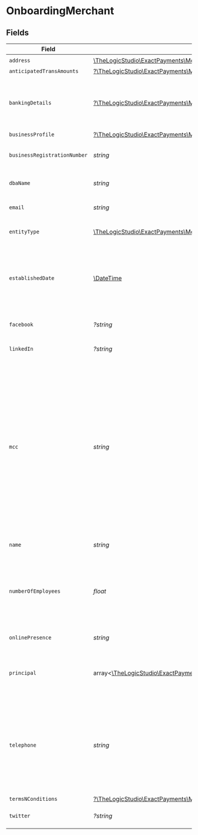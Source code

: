 # OnboardingMerchant


## Fields

| Field                                                                                                                                                                                                                                                           | Type                                                                                                                                                                                                                                                            | Required                                                                                                                                                                                                                                                        | Description                                                                                                                                                                                                                                                     | Example                                                                                                                                                                                                                                                         |
| --------------------------------------------------------------------------------------------------------------------------------------------------------------------------------------------------------------------------------------------------------------- | --------------------------------------------------------------------------------------------------------------------------------------------------------------------------------------------------------------------------------------------------------------- | --------------------------------------------------------------------------------------------------------------------------------------------------------------------------------------------------------------------------------------------------------------- | --------------------------------------------------------------------------------------------------------------------------------------------------------------------------------------------------------------------------------------------------------------- | --------------------------------------------------------------------------------------------------------------------------------------------------------------------------------------------------------------------------------------------------------------- |
| `address`                                                                                                                                                                                                                                                       | [\TheLogicStudio\ExactPayments\Models\Shared\MerchantAddress](../../models/shared/MerchantAddress.md)                                                                                                                                                           | :heavy_check_mark:                                                                                                                                                                                                                                              | N/A                                                                                                                                                                                                                                                             |                                                                                                                                                                                                                                                                 |
| `anticipatedTransAmounts`                                                                                                                                                                                                                                       | [?\TheLogicStudio\ExactPayments\Models\Shared\AnticipatedTransAmounts](../../models/shared/AnticipatedTransAmounts.md)                                                                                                                                          | :heavy_minus_sign:                                                                                                                                                                                                                                              | N/A                                                                                                                                                                                                                                                             |                                                                                                                                                                                                                                                                 |
| `bankingDetails`                                                                                                                                                                                                                                                | [?\TheLogicStudio\ExactPayments\Models\Shared\BankingDetails](../../models/shared/BankingDetails.md)                                                                                                                                                            | :heavy_minus_sign:                                                                                                                                                                                                                                              | Banking details of the Applicant's business for ACH Payments.                                                                                                                                                                                                   |                                                                                                                                                                                                                                                                 |
| `businessProfile`                                                                                                                                                                                                                                               | [?\TheLogicStudio\ExactPayments\Models\Shared\BusinessProfile](../../models/shared/BusinessProfile.md)                                                                                                                                                          | :heavy_minus_sign:                                                                                                                                                                                                                                              | N/A                                                                                                                                                                                                                                                             |                                                                                                                                                                                                                                                                 |
| `businessRegistrationNumber`                                                                                                                                                                                                                                    | *string*                                                                                                                                                                                                                                                        | :heavy_check_mark:                                                                                                                                                                                                                                              | Tax identifier of the Business.                                                                                                                                                                                                                                 | 888596928                                                                                                                                                                                                                                                       |
| `dbaName`                                                                                                                                                                                                                                                       | *string*                                                                                                                                                                                                                                                        | :heavy_check_mark:                                                                                                                                                                                                                                              | Doing Business As Name.                                                                                                                                                                                                                                         | Acme Trading                                                                                                                                                                                                                                                    |
| `email`                                                                                                                                                                                                                                                         | *string*                                                                                                                                                                                                                                                        | :heavy_check_mark:                                                                                                                                                                                                                                              | Contact Email of the Business.                                                                                                                                                                                                                                  | business-contact@acmecorp.com                                                                                                                                                                                                                                   |
| `entityType`                                                                                                                                                                                                                                                    | [\TheLogicStudio\ExactPayments\Models\Shared\OnboardingMerchantEntityType](../../models/shared/OnboardingMerchantEntityType.md)                                                                                                                                 | :heavy_check_mark:                                                                                                                                                                                                                                              | Entity type of the Business.                                                                                                                                                                                                                                    | LLC                                                                                                                                                                                                                                                             |
| `establishedDate`                                                                                                                                                                                                                                               | [\DateTime](https://www.php.net/manual/en/class.datetime.php)                                                                                                                                                                                                   | :heavy_check_mark:                                                                                                                                                                                                                                              | Business Established Date. It must be a valid date and the date can't be in the future.                                                                                                                                                                         | 2021-07-21T16:24:22.678+00:00                                                                                                                                                                                                                                   |
| `facebook`                                                                                                                                                                                                                                                      | *?string*                                                                                                                                                                                                                                                       | :heavy_minus_sign:                                                                                                                                                                                                                                              | Facebook link of the Business.                                                                                                                                                                                                                                  | www.facebook.com/acmecorp                                                                                                                                                                                                                                       |
| `linkedIn`                                                                                                                                                                                                                                                      | *?string*                                                                                                                                                                                                                                                       | :heavy_minus_sign:                                                                                                                                                                                                                                              | LinkedIn link of the Business.                                                                                                                                                                                                                                  | www.linkedin.com/in/acmecorp                                                                                                                                                                                                                                    |
| `mcc`                                                                                                                                                                                                                                                           | *string*                                                                                                                                                                                                                                                        | :heavy_check_mark:                                                                                                                                                                                                                                              | Merchant category code (MCCs) is a four-digit numbers that describe a business's primary business activities. Refer to the endpoint [Merchant Category Codes](/operations/listMerchantCategoryCodes) to get the list of acceptable MCC codes by Exact Payments. | 1771                                                                                                                                                                                                                                                            |
| `name`                                                                                                                                                                                                                                                          | *string*                                                                                                                                                                                                                                                        | :heavy_check_mark:                                                                                                                                                                                                                                              | The Name of the Business.                                                                                                                                                                                                                                       | Acme Corp                                                                                                                                                                                                                                                       |
| `numberOfEmployees`                                                                                                                                                                                                                                             | *float*                                                                                                                                                                                                                                                         | :heavy_check_mark:                                                                                                                                                                                                                                              | Number of employees of the Business. The value must be a non-negative number.                                                                                                                                                                                   | 100                                                                                                                                                                                                                                                             |
| `onlinePresence`                                                                                                                                                                                                                                                | *string*                                                                                                                                                                                                                                                        | :heavy_check_mark:                                                                                                                                                                                                                                              | Website URL of the Business.                                                                                                                                                                                                                                    | www.acmecorp.com                                                                                                                                                                                                                                                |
| `principal`                                                                                                                                                                                                                                                     | array<[\TheLogicStudio\ExactPayments\Models\Shared\Principal](../../models/shared/Principal.md)>                                                                                                                                                                | :heavy_check_mark:                                                                                                                                                                                                                                              | The details for the Principal owners of the Business.                                                                                                                                                                                                           |                                                                                                                                                                                                                                                                 |
| `telephone`                                                                                                                                                                                                                                                     | *string*                                                                                                                                                                                                                                                        | :heavy_check_mark:                                                                                                                                                                                                                                              | Telephone Number of the Business. USA phone number can't start with 0 0r 1. The value must be a valid number string.                                                                                                                                            | 2255441120                                                                                                                                                                                                                                                      |
| `termsNConditions`                                                                                                                                                                                                                                              | [?\TheLogicStudio\ExactPayments\Models\Shared\OnboardingTermsNConditions](../../models/shared/OnboardingTermsNConditions.md)                                                                                                                                    | :heavy_minus_sign:                                                                                                                                                                                                                                              | N/A                                                                                                                                                                                                                                                             |                                                                                                                                                                                                                                                                 |
| `twitter`                                                                                                                                                                                                                                                       | *?string*                                                                                                                                                                                                                                                       | :heavy_minus_sign:                                                                                                                                                                                                                                              | Twitter link of the Business.                                                                                                                                                                                                                                   | www.twitter.com/acmecorp                                                                                                                                                                                                                                        |